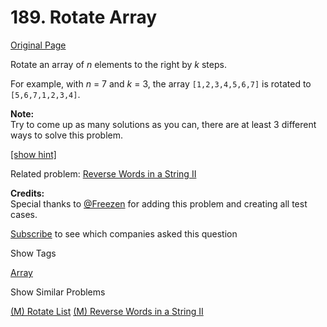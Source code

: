 # 189. Rotate Array

[Original Page](https://leetcode.com/problems/rotate-array/)

Rotate an array of _n_ elements to the right by _k_ steps.

For example, with _n_ = 7 and _k_ = 3, the array `[1,2,3,4,5,6,7]` is rotated to `[5,6,7,1,2,3,4]`.

**Note:**  
Try to come up as many solutions as you can, there are at least 3 different ways to solve this problem.

[[show hint]](#)

<div class="spoilers" style="display: none;">**Hint:**  
Could you do it in-place with O(1) extra space?</div>

Related problem: [Reverse Words in a String II](/problems/reverse-words-in-a-string-ii/)

**Credits:**  
Special thanks to [@Freezen](https://oj.leetcode.com/discuss/user/Freezen) for adding this problem and creating all test cases.

<div>

[Subscribe](/subscribe/) to see which companies asked this question

</div>

<div>

<div id="tags" class="btn btn-xs btn-warning">Show Tags</div>

<span class="hidebutton">[Array](/tag/array/)</span></div>

<div>

<div id="similar" class="btn btn-xs btn-warning">Show Similar Problems</div>

<span class="hidebutton">[(M) Rotate List](/problems/rotate-list/) [(M) Reverse Words in a String II](/problems/reverse-words-in-a-string-ii/)</span></div>